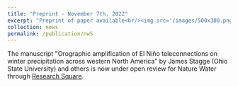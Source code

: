 ```yaml
---
title: "Preprint - November 7th, 2022"
excerpt: "Preprint of paper available<br/><img src='/images/500x300.png'>"
collection: news
permalink: /publication/nw5
---
```

The manuscript "Orographic amplification of El Niño teleconnections on winter precipitation across western North America" by James Stagge (Ohio State University) and others is now under open review for Nature Water through [Research Square](https://www.researchsquare.com/article/rs-2222190/v1).
